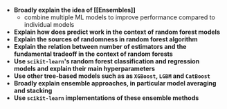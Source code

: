 - **Broadly explain the idea of [[Ensembles]]** 
	- combine multiple ML models to improve performance compared to individual models
- **Explain how does predict work in the context of random forest models**
- **Explain the sources of randomness in random forest algorithm**
- **Explain the relation between number of estimators and the fundamental tradeoff in the context of random forests**
- **Use `scikit-learn`'s random forest classification and regression models and explain their main hyperparameters** 
- **Use other tree-based models such as as `XGBoost`, `LGBM` and `CatBoost`** 
- **Broadly explain ensemble approaches, in particular model averaging and stacking**
- **Use `scikit-learn` implementations of these ensemble methods**